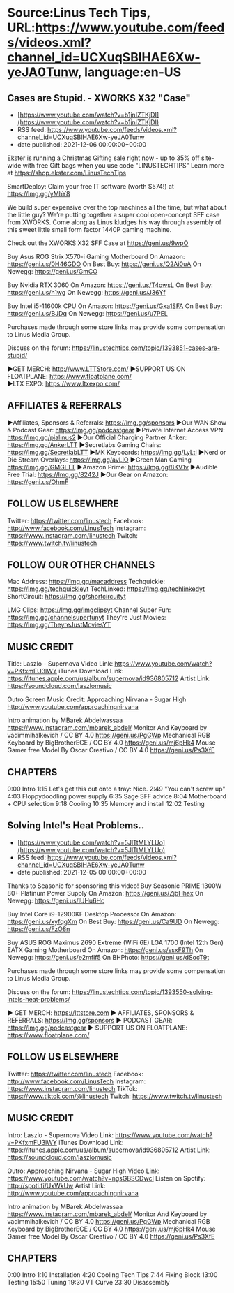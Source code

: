 # Source:Linus Tech Tips, URL:https://www.youtube.com/feeds/videos.xml?channel_id=UCXuqSBlHAE6Xw-yeJA0Tunw, language:en-US

## Cases are Stupid. - XWORKS X32 "Case"
 - [https://www.youtube.com/watch?v=b1jnIZTKjDI](https://www.youtube.com/watch?v=b1jnIZTKjDI)
 - RSS feed: https://www.youtube.com/feeds/videos.xml?channel_id=UCXuqSBlHAE6Xw-yeJA0Tunw
 - date published: 2021-12-06 00:00:00+00:00

Ekster is running a Christmas Gifting sale right now - up to 35% off site-wide with free Gift bags when you use code "LINUSTECHTIPS" Learn more at  https://shop.ekster.com/LinusTechTips

SmartDeploy: Claim your free IT software (worth $574!) at https://lmg.gg/yMhY8

We build super expensive over the top machines all the time, but what about the little guy? We’re putting together a super cool open-concept SFF case from XWORKS. Come along as Linus kludges his way through assembly of this sweet little small form factor 1440P gaming machine.

Check out the XWORKS X32 SFF Case at https://geni.us/9wpO

Buy Asus ROG Strix X570-i Gaming Motherboard 
On Amazon: https://geni.us/0H46GDO
On Best Buy: https://geni.us/Q2Ai0uA
On Newegg: https://geni.us/GmCO

Buy Nvidia RTX 3060 
On Amazon: https://geni.us/T4owsL
On Best Buy: https://geni.us/h1wg
On Newegg: https://geni.us/J36Yf

Buy Intel i5-11600k CPU
On Amazon: https://geni.us/Gxa1SFA
On Best Buy: https://geni.us/BJDq
On Newegg: https://geni.us/u7PEL

Purchases made through some store links may provide some compensation to Linus Media Group.

Discuss on the forum: https://linustechtips.com/topic/1393851-cases-are-stupid/

►GET MERCH: http://www.LTTStore.com/
►SUPPORT US ON FLOATPLANE: https://www.floatplane.com/  
►LTX EXPO: https://www.ltxexpo.com/   

AFFILIATES & REFERRALS
---------------------------------------------------
►Affiliates, Sponsors & Referrals: https://lmg.gg/sponsors
►Our WAN Show & Podcast Gear: https://lmg.gg/podcastgear
►Private Internet Access VPN: https://lmg.gg/pialinus2
►Our Official Charging Partner Anker: https://lmg.gg/AnkerLTT
►Secretlabs Gaming Chairs: https://lmg.gg/SecretlabLTT
►MK Keyboards: https://lmg.gg/LyLtl
►Nerd or Die Stream Overlays: https://lmg.gg/avLlO
►Green Man Gaming https://lmg.gg/GMGLTT
►Amazon Prime: https://lmg.gg/8KV1v
►Audible Free Trial: https://lmg.gg/8242J
►Our Gear on Amazon: https://geni.us/OhmF

FOLLOW US ELSEWHERE
---------------------------------------------------  
Twitter: https://twitter.com/linustech
Facebook: http://www.facebook.com/LinusTech
Instagram: https://www.instagram.com/linustech
Twitch: https://www.twitch.tv/linustech

FOLLOW OUR OTHER CHANNELS
---------------------------------------------------  
Mac Address: https://lmg.gg/macaddress
Techquickie: https://lmg.gg/techquickieyt
TechLinked: https://lmg.gg/techlinkedyt
ShortCircuit: https://lmg.gg/shortcircuityt

LMG Clips: https://lmg.gg/lmgclipsyt
Channel Super Fun: https://lmg.gg/channelsuperfunyt
They're Just Movies: https://lmg.gg/TheyreJustMoviesYT

MUSIC CREDIT
---------------------------------------------------  
Title: Laszlo - Supernova
Video Link: https://www.youtube.com/watch?v=PKfxmFU3lWY
iTunes Download Link: https://itunes.apple.com/us/album/supernova/id936805712
Artist Link: https://soundcloud.com/laszlomusic

Outro Screen Music Credit: Approaching Nirvana - Sugar High http://www.youtube.com/approachingnirvana

Intro animation by MBarek Abdelwassaa https://www.instagram.com/mbarek_abdel/
Monitor And Keyboard by vadimmihalkevich / CC BY 4.0  https://geni.us/PgGWp
Mechanical RGB Keyboard by BigBrotherECE / CC BY 4.0 https://geni.us/mj6pHk4
Mouse Gamer free Model By Oscar Creativo / CC BY 4.0 https://geni.us/Ps3XfE

CHAPTERS
---------------------------------------------------  
0:00 Intro
1:15 Let's get this out onto a tray: Nice.
2:49 "You can't screw up"
4:03 Floppydoodling power supply
6:35 Sage SFF advice 
8:04 Motherboard + CPU selection
9:18 Cooling
10:35 Memory and install
12:02 Testing

## Solving Intel's Heat Problems..
 - [https://www.youtube.com/watch?v=5JlTtMLYLUo](https://www.youtube.com/watch?v=5JlTtMLYLUo)
 - RSS feed: https://www.youtube.com/feeds/videos.xml?channel_id=UCXuqSBlHAE6Xw-yeJA0Tunw
 - date published: 2021-12-05 00:00:00+00:00

Thanks to Seasonic for sponsoring this video! Buy Seasonic PRIME 1300W 80+ Platinum Power Supply
On Amazon: https://geni.us/ZjbHhax
On Newegg: https://geni.us/lUHu6Hc

Buy Intel Core i9-12900KF Desktop Processor
On Amazon: https://geni.us/xyfqgXm
On Best Buy: https://geni.us/Ca9UD
On Newegg: https://geni.us/FzO8n

Buy ASUS ROG Maximus Z690 Extreme (WiFi 6E) LGA 1700 (Intel 12th Gen) EATX Gaming Motherboard
On Amazon: https://geni.us/ssxF9Th
On Newegg: https://geni.us/e2mflf5
On BHPhoto: https://geni.us/dSocT9t

Purchases made through some store links may provide some compensation to Linus Media Group.

Discuss on the forum: https://linustechtips.com/topic/1393550-solving-intels-heat-problems/

► GET MERCH: https://lttstore.com
► AFFILIATES, SPONSORS & REFERRALS: https://lmg.gg/sponsors
► PODCAST GEAR: https://lmg.gg/podcastgear
► SUPPORT US ON FLOATPLANE: https://www.floatplane.com/

FOLLOW US ELSEWHERE
---------------------------------------------------  
Twitter: https://twitter.com/linustech
Facebook: http://www.facebook.com/LinusTech
Instagram: https://www.instagram.com/linustech
TikTok: https://www.tiktok.com/@linustech
Twitch: https://www.twitch.tv/linustech

MUSIC CREDIT
---------------------------------------------------
Intro: Laszlo - Supernova
Video Link: https://www.youtube.com/watch?v=PKfxmFU3lWY
iTunes Download Link: https://itunes.apple.com/us/album/supernova/id936805712
Artist Link: https://soundcloud.com/laszlomusic

Outro: Approaching Nirvana - Sugar High
Video Link: https://www.youtube.com/watch?v=ngsGBSCDwcI
Listen on Spotify: http://spoti.fi/UxWkUw
Artist Link: http://www.youtube.com/approachingnirvana

Intro animation by MBarek Abdelwassaa https://www.instagram.com/mbarek_abdel/
Monitor And Keyboard by vadimmihalkevich / CC BY 4.0  https://geni.us/PgGWp
Mechanical RGB Keyboard by BigBrotherECE / CC BY 4.0 https://geni.us/mj6pHk4
Mouse Gamer free Model By Oscar Creativo / CC BY 4.0 https://geni.us/Ps3XfE

CHAPTERS
---------------------------------------------------  
0:00 Intro
1:10 Installation
4:20 Cooling Tech Tips
7:44 Fixing Block
13:00 Testing
15:50 Tuning
19:30 VT Curve
23:30 Disassembly

